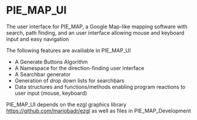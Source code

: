 # PIE_MAP_UI
The user interface for PIE_MAP, a Google Map-like mapping software with search, path finding, and an user interface allowing mouse and keyboard input and easy navigation

The following features are availiable in PIE_MAP_UI
- A Generate Buttons Algorithm
- A Namespace for the direction-finding user interface
- A Searchbar generator
- Generation of drop down lists for searchbars
- Data structures and functions/methods enabling program reactions to user input (mouse, keyboard)

PIE_MAP_UI depends on the ezgl graphics library https://github.com/mariobadr/ezgl 
as well as files in PIE_MAP_Development
